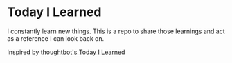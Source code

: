 Today I Learned
===============
I constantly learn new things. This is a repo to share those learnings and act as a reference I can look back on.

Inspired by [thoughtbot's Today I Learned](https://github.com/thoughtbot/til)